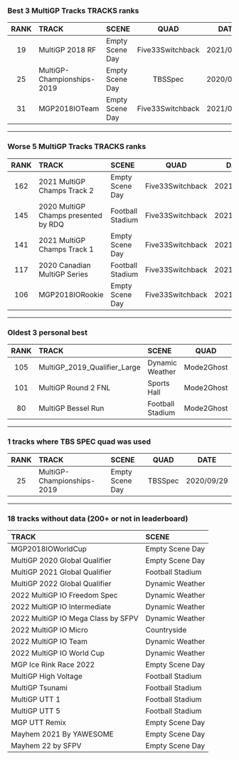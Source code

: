 ### Best 3 MultiGP Tracks TRACKS ranks
|RANK|TRACK|SCENE|QUAD|DATE|
|:---:|:---|:---|:---:|:---:|
|19|MultiGP 2018 RF|Empty Scene Day|Five33Switchback|2021/06/21|
|25|MultiGP-Championships-2019|Empty Scene Day|TBSSpec|2020/09/29|
|31|MGP2018IOTeam|Empty Scene Day|Five33Switchback|2021/06/12|
---
### Worse 5 MultiGP Tracks TRACKS ranks
|RANK|TRACK|SCENE|QUAD|DATE|
|:---:|:---|:---|:---:|:---:|
|162|2021 MultiGP Champs Track 2|Empty Scene Day|Five33Switchback|2021/10/23|
|145|2020 MultiGP Champs presented by RDQ|Football Stadium|Five33Switchback|2021/06/02|
|141|2021 MultiGP Champs Track 1|Empty Scene Day|Five33Switchback|2021/12/12|
|117|2020 Canadian MultiGP Series|Football Stadium|Five33Switchback|2021/06/01|
|106|MGP2018IORookie|Empty Scene Day|Five33Switchback|2021/06/12|
---
### Oldest 3 personal best
|RANK|TRACK|SCENE|QUAD|DATE|
|:---:|:---|:---|:---:|:---:|
|105|MultiGP_2019_Qualifier_Large|Dynamic Weather|Mode2Ghost|2020/08/05|
|101|MultiGP Round 2 FNL|Sports Hall|Mode2Ghost|2020/08/13|
|80|MultiGP Bessel Run|Football Stadium|Mode2Ghost|2020/08/14|
---
### 1 tracks where TBS SPEC quad was used
|RANK|TRACK|SCENE|QUAD|DATE|
|:---:|:---|:---|:---:|:---:|
|25|MultiGP-Championships-2019|Empty Scene Day|TBSSpec|2020/09/29|
---
### 18 tracks without data (200+ or not in leaderboard)
|TRACK|SCENE|
|:---|:---|
|MGP2018IOWorldCup|Empty Scene Day|
|MultiGP 2020 Global Qualifier|Empty Scene Day|
|MultiGP 2021 Global Qualifier|Football Stadium|
|MultiGP 2022 Global Qualifier|Dynamic Weather|
|2022 MultiGP IO Freedom Spec|Dynamic Weather|
|2022 MultiGP IO Intermediate|Dynamic Weather|
|2022 MultiGP IO Mega Class by SFPV|Dynamic Weather|
|2022 MultiGP IO Micro|Countryside|
|2022 MultiGP IO Team|Dynamic Weather|
|2022 MultiGP IO World Cup|Dynamic Weather|
|MGP Ice Rink Race 2022|Empty Scene Day|
|MultiGP High Voltage|Football Stadium|
|MultiGP Tsunami|Football Stadium|
|MultiGP UTT 1|Football Stadium|
|MultiGP UTT 5|Football Stadium|
|MGP UTT Remix|Empty Scene Day|
|Mayhem 2021 By YAWESOME|Empty Scene Day|
|Mayhem 22 by SFPV|Empty Scene Day|
